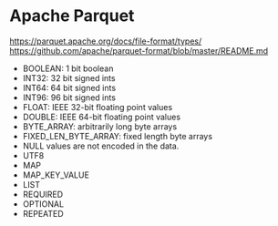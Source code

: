 # Apache Parquet

https://parquet.apache.org/docs/file-format/types/
https://github.com/apache/parquet-format/blob/master/README.md

* BOOLEAN: 1 bit boolean
* INT32: 32 bit signed ints
* INT64: 64 bit signed ints
* INT96: 96 bit signed ints
* FLOAT: IEEE 32-bit floating point values
* DOUBLE: IEEE 64-bit floating point values
* BYTE_ARRAY: arbitrarily long byte arrays
* FIXED_LEN_BYTE_ARRAY: fixed length byte arrays
* NULL values are not encoded in the data. 
* UTF8
* MAP
* MAP_KEY_VALUE
* LIST
* REQUIRED
* OPTIONAL
* REPEATED
